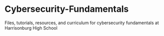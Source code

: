 # Cybersecurity-Fundamentals
Files, tutorials, resources, and curriculum for cybersecurity fundamentals at Harrisonburg High School
